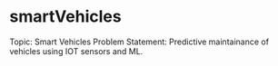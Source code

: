 # smartVehicles
Topic: Smart Vehicles
Problem Statement: Predictive maintainance of vehicles using IOT sensors and ML.

